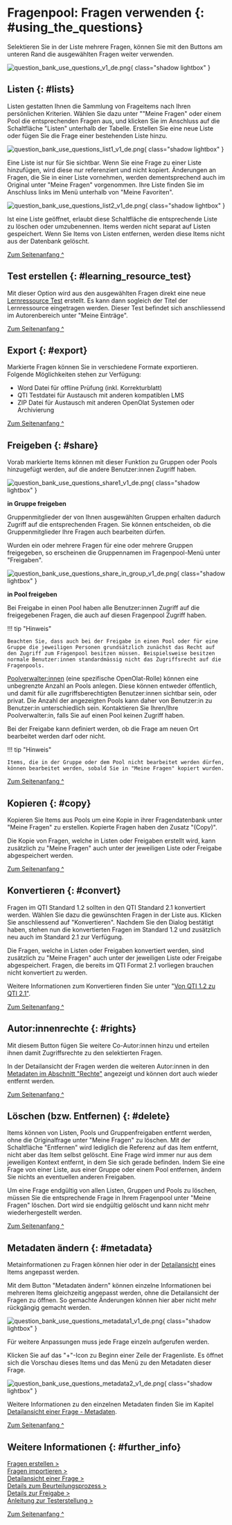 # Fragenpool: Fragen verwenden {: #using_the_questions}

Selektieren Sie in der Liste mehrere Fragen, können Sie mit den Buttons am unteren Rand die ausgewählten Fragen weiter verwenden.

![question_bank_use_questions_v1_de.png](assets/question_bank_use_questions_v1_de.png){ class="shadow lightbox" }


## Listen {: #lists}

Listen gestatten Ihnen die Sammlung von Frageitems nach Ihren persönlichen Kriterien. Wählen Sie dazu unter ""Meine Fragen" oder einem Pool die entsprechenden Fragen aus, und klicken Sie im Anschluss auf die Schaltfläche "Listen" unterhalb der Tabelle. Erstellen Sie eine neue Liste oder fügen Sie die Frage einer bestehenden Liste hinzu.

![question_bank_use_questions_list1_v1_de.png](assets/question_bank_use_questions_list1_v1_de.png){ class="shadow lightbox" }

Eine Liste ist nur für Sie sichtbar. Wenn Sie eine Frage zu einer Liste hinzufügen, wird diese nur referenziert und nicht kopiert. Änderungen an Fragen, die Sie in einer Liste vornehmen, werden dementsprechend auch im Original unter "Meine Fragen" vorgenommen. Ihre Liste finden Sie im Anschluss links im Menü unterhalb von "Meine Favoriten".

![question_bank_use_questions_list2_v1_de.png](assets/question_bank_use_questions_list2_v1_de.png){ class="shadow lightbox" }

Ist eine Liste geöffnet, erlaubt diese Schaltfläche die entsprechende Liste zu löschen oder umzubenennen. Items werden nicht separat auf Listen gespeichert. Wenn Sie Items von Listen entfernen, werden diese Items nicht aus der Datenbank gelöscht.

[Zum Seitenanfang ^](#using_the_questions)


## Test erstellen {: #learning_resource_test}

Mit dieser Option wird aus den ausgewählten Fragen direkt eine neue [Lernressource Test](../learningresources/Test.de.md) erstellt. Es kann dann sogleich der Titel der Lernressource eingetragen werden. Dieser Test befindet sich anschliessend im Autorenbereich unter "Meine Einträge".

[Zum Seitenanfang ^](#using_the_questions)


## Export {: #export}

Markierte Fragen können Sie in verschiedene Formate exportieren. Folgende Möglichkeiten stehen zur Verfügung:

* Word Datei für offline Prüfung (inkl. Korrekturblatt)
* QTI Testdatei für Austausch mit anderen kompatiblen LMS
* ZIP Datei für Austausch mit anderen OpenOlat Systemen oder Archivierung

[Zum Seitenanfang ^](#using_the_questions)



## Freigeben {: #share}

Vorab markierte Items können mit dieser Funktion zu Gruppen oder Pools hinzugefügt werden, auf die andere Benutzer:innen Zugriff haben.

![question_bank_use_questions_share1_v1_de.png](assets/question_bank_use_questions_share1_v1_de.png){ class="shadow lightbox" }

**in Gruppe freigeben**

Gruppenmitglieder der von Ihnen ausgewählten Gruppen erhalten dadurch Zugriff auf die entsprechenden Fragen. Sie können entscheiden, ob die Gruppenmitglieder Ihre Fragen auch bearbeiten dürfen. 

Wurden ein oder mehrere Fragen für eine oder mehrere Gruppen freigegeben, so erscheinen die Gruppennamen im Fragenpool-Menü unter "Freigaben".

![question_bank_use_questions_share_in_group_v1_de.png](assets/question_bank_use_questions_share_in_group_v1_de.png){ class="shadow lightbox" }

**in Pool freigeben**

Bei Freigabe in einen Pool haben alle Benutzer:innen Zugriff auf die freigegebenen Fragen, die auch auf diesen Fragenpool Zugriff haben. 

!!! tip "Hinweis"

    Beachten Sie, dass auch bei der Freigabe in einen Pool oder für eine Gruppe die jeweiligen Personen grundsätzlich zunächst das Recht auf den Zugriff zum Fragenpool besitzen müssen. Beispielsweise besitzen normale Benutzer:innen standardmässig nicht das Zugriffsrecht auf die Fragenpools.

[Poolverwalter:innen](Question_Bank_Administration.de.md) (eine spezifische OpenOlat-Rolle) können eine unbegrenzte Anzahl an Pools anlegen. Diese können entweder öffentlich, und damit für alle zugriffsberechtigten Benutzer:innen sichtbar sein, oder privat. Die Anzahl der angezeigten Pools kann daher von Benutzer:in zu Benutzer:in unterschiedlich sein. Kontaktieren Sie Ihren/Ihre Poolverwalter:in, falls Sie auf einen Pool keinen Zugriff haben.

Bei der Freigabe kann definiert werden, ob die Frage am neuen Ort bearbeitet werden darf oder nicht.

!!! tip "Hinweis"

    Items, die in der Gruppe oder dem Pool nicht bearbeitet werden dürfen, können bearbeitet werden, sobald Sie in "Meine Fragen" kopiert wurden.

[Zum Seitenanfang ^](#using_the_questions)


## Kopieren {: #copy}

Kopieren Sie Items aus Pools um eine Kopie in ihrer Fragendatenbank unter "Meine Fragen" zu erstellen. Kopierte Fragen haben den Zusatz "(Copy)". 

Die Kopie von Fragen, welche in Listen oder Freigaben erstellt wird, kann zusätzlich zu "Meine Fragen" auch unter der jeweiligen Liste oder Freigabe abgespeichert werden.

[Zum Seitenanfang ^](#using_the_questions)


## Konvertieren {: #convert}

Fragen im QTI Standard 1.2 sollten in den QTI Standard 2.1 konvertiert werden. Wählen Sie dazu die gewünschten Fragen in der Liste aus. Klicken Sie anschliessend auf "Konvertieren". Nachdem Sie den Dialog bestätigt haben, stehen nun die konvertierten Fragen im Standard 1.2 und zusätzlich neu auch im Standard 2.1 zur Verfügung.

Die Fragen, welche in Listen oder Freigaben konvertiert werden, sind zusätzlich zu "Meine Fragen" auch unter der jeweiligen Liste oder Freigabe abgespeichert. Fragen, die bereits im QTI Format 2.1 vorliegen brauchen nicht konvertiert zu werden.

Weitere Informationen zum Konvertieren finden Sie unter "[Von QTI 1.2 zu QTI 2.1"](../learningresources/Changing_from_QTI_1.2_to_QTI_2.1.de.md).

[Zum Seitenanfang ^](#using_the_questions)


## Autor:innenrechte {: #rights}

Mit diesem Button fügen Sie weitere Co-Autor:innen hinzu und erteilen ihnen damit Zugriffsrechte zu den selektierten Fragen.

In der Detailansicht der Fragen werden die weiteren Autor:innen in den [Metadaten im Abschnitt "Rechte"](Item_Detailed_View.de.md#metadata_rights) angezeigt und können dort auch wieder entfernt werden.

[Zum Seitenanfang ^](#using_the_questions)


## Löschen (bzw. Entfernen) {: #delete}

Items können von Listen, Pools und Gruppenfreigaben entfernt werden, ohne die Originalfrage unter "Meine Fragen" zu löschen. Mit der Schaltfläche "Entfernen" wird lediglich die Referenz auf das Item entfernt, nicht aber das Item selbst gelöscht. Eine Frage wird immer nur aus dem jeweiligen Kontext entfernt, in dem Sie sich gerade befinden. Indem Sie eine Frage von einer Liste, aus einer Gruppe oder einem Pool entfernen, ändern Sie nichts an eventuellen anderen Freigaben.

Um eine Frage endgültig von allen Listen, Gruppen und Pools zu löschen, müssen Sie die entsprechende Frage in Ihrem Fragenpool unter "Meine Fragen" löschen. Dort wird sie endgültig gelöscht und kann nicht mehr wiederhergestellt werden.

[Zum Seitenanfang ^](#using_the_questions)


## Metadaten ändern {: #metadata}

Metainformationen zu Fragen können hier oder in der [Detailansicht](Item_Detailed_View.de.md) eines Items angepasst werden. 

Mit dem Button "Metadaten ändern" können einzelne Informationen bei mehreren Items gleichzeitig angepasst werden, ohne die Detailansicht der Fragen zu öffnen. So gemachte Änderungen können hier aber nicht mehr rückgängig gemacht werden. 

![question_bank_use_questions_metadata1_v1_de.png](assets/question_bank_use_questions_metadata1_v1_de.png){ class="shadow lightbox" }

Für weitere Anpassungen muss jede Frage einzeln aufgerufen werden. 

Klicken Sie auf das "+"-Icon zu Beginn einer Zeile der Fragenliste. Es öffnet sich die Vorschau dieses Items und das Menü zu den Metadaten dieser Frage.

![question_bank_use_questions_metadata2_v1_de.png](assets/question_bank_use_questions_metadata2_v1_de.png){ class="shadow lightbox" }

Weitere Informationen zu den einzelnen Metadaten finden Sie im Kapitel [Detailansicht einer Frage - Metadaten](Item_Detailed_View.de.md#metadata).

[Zum Seitenanfang ^](#using_the_questions)


## Weitere Informationen {: #further_info}

[Fragen erstellen >](Question_Bank_Create_Questions.de.md)<br>
[Fragen importieren >](Question_Bank_Import_Questions.de.md)<br>
[Detailansicht einer Frage >](Item_Detailed_View.de.md)<br>
[Details zum Beurteilungsprozess >](Question_Bank_Review_Process.de.md)<br>
[Details zur Freigabe >](Question_Pool_Sharing_Options.de.md)<br>
[Anleitung zur Testerstellung >](../../manual_how-to/test_creation_procedure/test_creation_procedure.de.md)<br> 

[Zum Seitenanfang ^](#using_the_questions)

